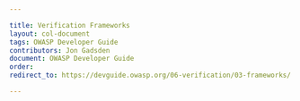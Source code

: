 ```yaml
---

title: Verification Frameworks
layout: col-document
tags: OWASP Developer Guide
contributors: Jon Gadsden
document: OWASP Developer Guide
order:
redirect_to: https://devguide.owasp.org/06-verification/03-frameworks/

---
```

